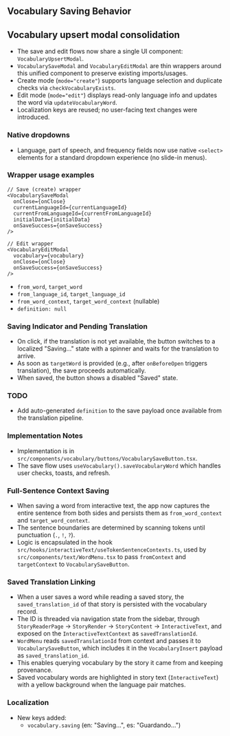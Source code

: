 ## Vocabulary Saving Behavior

## Vocabulary upsert modal consolidation

- The save and edit flows now share a single UI component: `VocabularyUpsertModal`.
- `VocabularySaveModal` and `VocabularyEditModal` are thin wrappers around this unified component to preserve existing imports/usages.
- Create mode (`mode="create"`) supports language selection and duplicate checks via `checkVocabularyExists`.
- Edit mode (`mode="edit"`) displays read-only language info and updates the word via `updateVocabularyWord`.
- Localization keys are reused; no user-facing text changes were introduced.

### Native dropdowns

- Language, part of speech, and frequency fields now use native `<select>` elements for a standard dropdown experience (no slide-in menus).

### Wrapper usage examples

```tsx
// Save (create) wrapper
<VocabularySaveModal
  onClose={onClose}
  currentLanguageId={currentLanguageId}
  currentFromLanguageId={currentFromLanguageId}
  initialData={initialData}
  onSaveSuccess={onSaveSuccess}
/>
```

```tsx
// Edit wrapper
<VocabularyEditModal
  vocabulary={vocabulary}
  onClose={onClose}
  onSaveSuccess={onSaveSuccess}
/>
```

- `from_word`, `target_word`
- `from_language_id`, `target_language_id`
- `from_word_context`, `target_word_context` (nullable)
- `definition: null`

### Saving Indicator and Pending Translation

- On click, if the translation is not yet available, the button switches to a localized "Saving..." state with a spinner and waits for the translation to arrive.
- As soon as `targetWord` is provided (e.g., after `onBeforeOpen` triggers translation), the save proceeds automatically.
- When saved, the button shows a disabled "Saved" state.

### TODO

- Add auto-generated `definition` to the save payload once available from the translation pipeline.

### Implementation Notes

- Implementation is in `src/components/vocabulary/buttons/VocabularySaveButton.tsx`.
- The save flow uses `useVocabulary().saveVocabularyWord` which handles user checks, toasts, and refresh.

### Full-Sentence Context Saving

- When saving a word from interactive text, the app now captures the entire sentence from both sides and persists them as `from_word_context` and `target_word_context`.
- The sentence boundaries are determined by scanning tokens until punctuation (`.`, `!`, `?`).
- Logic is encapsulated in the hook `src/hooks/interactiveText/useTokenSentenceContexts.ts`, used by `src/components/text/WordMenu.tsx` to pass `fromContext` and `targetContext` to `VocabularySaveButton`.

### Saved Translation Linking

- When a user saves a word while reading a saved story, the `saved_translation_id` of that story is persisted with the vocabulary record.
- The ID is threaded via navigation state from the sidebar, through `StoryReaderPage` → `StoryRender` → `StoryContent` → `InteractiveText`, and exposed on the `InteractiveTextContext` as `savedTranslationId`.
- `WordMenu` reads `savedTranslationId` from context and passes it to `VocabularySaveButton`, which includes it in the `VocabularyInsert` payload as `saved_translation_id`.
- This enables querying vocabulary by the story it came from and keeping provenance.
- Saved vocabulary words are highlighted in story text (`InteractiveText`) with a yellow background when the language pair matches.

### Localization

- New keys added:
  - `vocabulary.saving` (en: "Saving...", es: "Guardando...")

